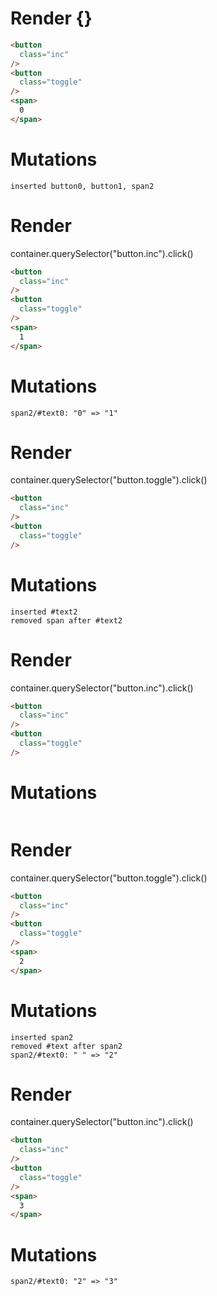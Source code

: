 # Render {}
```html
<button
  class="inc"
/>
<button
  class="toggle"
/>
<span>
  0
</span>
```

# Mutations
```
inserted button0, button1, span2
```


# Render 
container.querySelector("button.inc").click()

```html
<button
  class="inc"
/>
<button
  class="toggle"
/>
<span>
  1
</span>
```

# Mutations
```
span2/#text0: "0" => "1"
```


# Render 
container.querySelector("button.toggle").click()

```html
<button
  class="inc"
/>
<button
  class="toggle"
/>
```

# Mutations
```
inserted #text2
removed span after #text2
```


# Render 
container.querySelector("button.inc").click()

```html
<button
  class="inc"
/>
<button
  class="toggle"
/>
```

# Mutations
```

```


# Render 
container.querySelector("button.toggle").click()

```html
<button
  class="inc"
/>
<button
  class="toggle"
/>
<span>
  2
</span>
```

# Mutations
```
inserted span2
removed #text after span2
span2/#text0: " " => "2"
```


# Render 
container.querySelector("button.inc").click()

```html
<button
  class="inc"
/>
<button
  class="toggle"
/>
<span>
  3
</span>
```

# Mutations
```
span2/#text0: "2" => "3"
```
